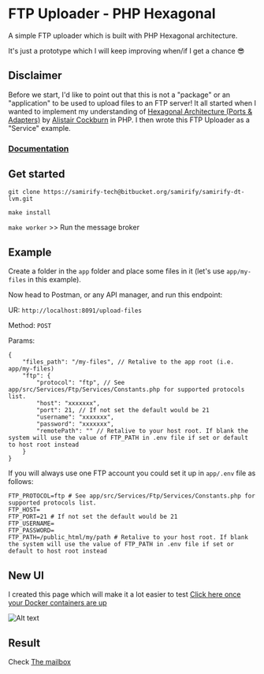 # FTP Uploader - PHP Hexagonal
A simple FTP uploader which is built with PHP Hexagonal architecture.

It's just a prototype which I will keep improving when/if I get a chance 😎

## Disclaimer
Before we start, I'd like to point out that this is not a "package" or an "application" to be used to upload files to an FTP server!
It all started when I wanted to implement my understanding of [Hexagonal Architecture (Ports & Adapters)](https://en.wikipedia.org/wiki/Hexagonal_architecture_(software)) by [Alistair Cockburn](https://en.wikipedia.org/wiki/Alistair_Cockburn) in PHP. 
I then wrote this FTP Uploader as a "Service" example.

### [Documentation](app/README.md)

## Get started
```git clone https://samirify-tech@bitbucket.org/samirify/samirify-dt-lvm.git```

`make install` 

`make worker` >> Run the message broker

## Example

Create a folder in the `app` folder and place some files in it (let's use `app/my-files` in this example).

Now head to Postman, or any API manager, and run this endpoint:

UR: `http://localhost:8091/upload-files`

Method: `POST`

Params:
```
{
    "files_path": "/my-files", // Retalive to the app root (i.e. app/my-files)
    "ftp": {
        "protocol": "ftp", // See app/src/Services/Ftp/Services/Constants.php for supported protocols list.
        "host": "xxxxxxx",
        "port": 21, // If not set the default would be 21
        "username": "xxxxxxx",
        "password": "xxxxxxx",
        "remotePath": "" // Retalive to your host root. If blank the system will use the value of FTP_PATH in .env file if set or default to host root instead
    }
}
```

If you will always use one FTP account you could set it up in `app/.env` file as follows:
```
FTP_PROTOCOL=ftp # See app/src/Services/Ftp/Services/Constants.php for supported protocols list.
FTP_HOST=
FTP_PORT=21 # If not set the default would be 21
FTP_USERNAME=
FTP_PASSWORD=
FTP_PATH=/public_html/my/path # Retalive to your host root. If blank the system will use the value of FTP_PATH in .env file if set or default to host root instead
```
## New UI
I created this page which will make it a lot easier to test [Click here once your Docker containers are up](http://localhost:3067/)

<img title="a title" alt="Alt text" src="app/public/img/samirify-uploader-screenshot.png">

## Result
Check [The mailbox](http://localhost:8092/)